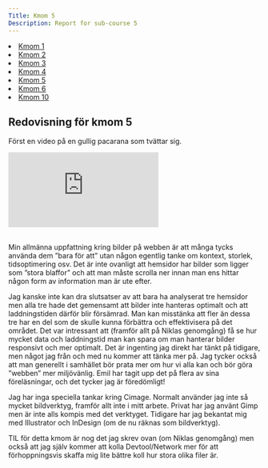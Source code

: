```yaml
---
Title: Kmom 5
Description: Report for sub-course 5
---
```


<div class="wrapper">
    <div class="aside-left">
        <a href="../report/kmom01"><li>Kmom 1</li></a>
        <a href="../report/kmom02"><li>Kmom 2</li></a>
        <a href="../report/kmom03"><li>Kmom 3</li></a>
        <a href="../report/kmom04"><li>Kmom 4</li></a>
        <a href="../report/kmom05"><li>Kmom 5</li></a>
        <a href="../report/kmom06"><li>Kmom 6</li></a>
        <a href="../report/kmom10"><li>Kmom 10</li></a>
    </div>
    <div class=kmom-content>
        <h2>Redovisning för kmom 5</h2>
        <p>Först en video på en gullig pacarana som tvättar sig.</p>
        <div class="embed-container">
            <iframe src="https://www.youtube.com/embed/ckg3DDsDWWA" frameborder="0" allowfullscreen></iframe>
        </div>
        <br>
        <p>Min allmänna uppfattning kring bilder på webben är att många tycks använda dem ”bara för att” utan någon egentlig tanke om kontext, storlek, tidsoptimering osv. Det är inte ovanligt att hemsidor har bilder som ligger som ”stora blaffor” och att man måste scrolla ner innan man ens hittar någon form av information man är ute efter.</p>
         <p>Jag kanske inte kan dra slutsatser av att bara ha analyserat tre hemsidor men alla tre hade det gemensamt att bilder inte hanteras optimalt och att laddningstiden därför blir försämrad. Man kan misstänka att fler än dessa tre har en del som de skulle kunna förbättra och effektivisera på det området. Det var intressant att (framför allt på Niklas genomgång) få se hur mycket data och laddningstid man kan spara om man hanterar bilder responsivt och mer optimalt. Det är ingenting jag direkt har tänkt på tidigare, men något jag från och med nu kommer att tänka mer på. Jag tycker också att man generellt i samhället bör prata mer om hur vi alla kan och bör göra ”webben” mer miljövänlig. Emil har tagit upp det på flera av sina föreläsningar, och det tycker jag är föredömligt!</p>
         <p>Jag har inga speciella tankar kring Cimage. Normalt använder jag inte så mycket bildverktyg, framför allt inte i mitt arbete. Privat har jag använt Gimp men är inte alls kompis med det verktyget. Tidigare har jag bekantat mig med Illustrator och InDesign (om de nu räknas som bildverktyg).</p>
         <p>TIL för detta kmom är nog det jag skrev ovan (om Niklas genomgång) men också att jag själv kommer att kolla Devtool/Network mer för att förhoppningsvis skaffa mig lite bättre koll hur stora olika filer är.</p>
    </div>
</div>